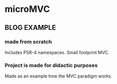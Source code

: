 # microMVC

## BLOG EXAMPLE

### made from scratch 

Includes PSR-4 namespaces.
Small footprint MVC.

### Project is made for didactic purposes

Made as an example how the MVC paradigm works.
